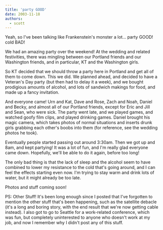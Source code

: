 ```yaml
---
title: 'party GOOD'
date: 2003-11-18
authors:
  - scott
---
```


Yeah, so I've been talking like Frankenstein's monster a lot... party GOOD! cold BAD!

We had an amazing party over the weekend! At the wedding and related festivities, there was mingling between our Portland friends and our Washington friends, and in particular, KT and the Washington girls.

So KT decided that we should throw a party here in Portland and get all of them to come down. This we did. We planned ahead, and decided to have a Veteran's Day party (but then had to delay it a week), and we bought prodigious amounts of alcohol, and lots of sandwich makings for food, and made up a fancy invitation.

And everyone came! Urn and Kat, Dave and Rose, Zach and Noah, Daniel and Becky, and almost all of our Portland friends, except for Eric and Jill and Sean, who were sick. The party went late, and we played games, and watched goofy film clips, and played drinking games. Daniel brought his magic camera, which takes photos of normal situations and inserts drunk girls grabbing each other's boobs into them (for reference, see the wedding photos he took).

Eventually people started passing out around 3:30am. Then we got up and 8am, and kept partying! It was a lot of fun, and I'm really glad everyone came down. Hopefully, we'll be able to do it again, before too long!

The only bad thing is that the lack of sleep and the alcohol seem to have combined to lower my resistance to the cold that's going around, and I can feel the effects starting even now. I'm trying to stay warm and drink lots of water, but it might already be too late.

Photos and stuff coming soon!

PS: Other Stuff!
It's been long enough since I posted that I've forgotten to mention the other stuff that's been happening, such as the satellite debacle (it's a long and boring story, with the end result that we're now getting cable instead). I also got to go to Seattle for a work-related conference, which was fun, but completely uninterested to anyone who doesn't work at my job, and now I remember why I didn't post any of this stuff.

